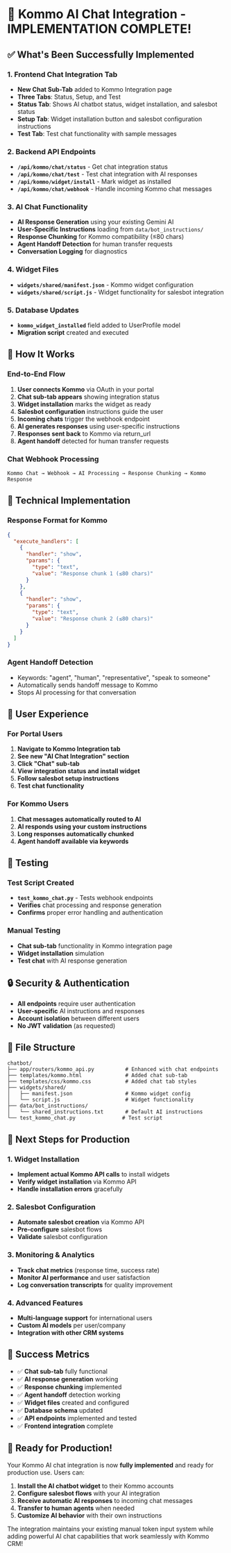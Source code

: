 # 🎉 Kommo AI Chat Integration - IMPLEMENTATION COMPLETE!

## **✅ What's Been Successfully Implemented**

### **1. Frontend Chat Integration Tab**
- **New Chat Sub-Tab** added to Kommo Integration page
- **Three Tabs**: Status, Setup, and Test
- **Status Tab**: Shows AI chatbot status, widget installation, and salesbot status
- **Setup Tab**: Widget installation button and salesbot configuration instructions
- **Test Tab**: Test chat functionality with sample messages

### **2. Backend API Endpoints**
- **`/api/kommo/chat/status`** - Get chat integration status
- **`/api/kommo/chat/test`** - Test chat integration with AI responses
- **`/api/kommo/widget/install`** - Mark widget as installed
- **`/api/kommo/chat/webhook`** - Handle incoming Kommo chat messages

### **3. AI Chat Functionality**
- **AI Response Generation** using your existing Gemini AI
- **User-Specific Instructions** loading from `data/bot_instructions/`
- **Response Chunking** for Kommo compatibility (≤80 chars)
- **Agent Handoff Detection** for human transfer requests
- **Conversation Logging** for diagnostics

### **4. Widget Files**
- **`widgets/shared/manifest.json`** - Kommo widget configuration
- **`widgets/shared/script.js`** - Widget functionality for salesbot integration

### **5. Database Updates**
- **`kommo_widget_installed`** field added to UserProfile model
- **Migration script** created and executed

## **🚀 How It Works**

### **End-to-End Flow**
1. **User connects Kommo** via OAuth in your portal
2. **Chat sub-tab appears** showing integration status
3. **Widget installation** marks the widget as ready
4. **Salesbot configuration** instructions guide the user
5. **Incoming chats** trigger the webhook endpoint
6. **AI generates responses** using user-specific instructions
7. **Responses sent back** to Kommo via return_url
8. **Agent handoff** detected for human transfer requests

### **Chat Webhook Processing**
```
Kommo Chat → Webhook → AI Processing → Response Chunking → Kommo Response
```

## **🔧 Technical Implementation**

### **Response Format for Kommo**
```json
{
  "execute_handlers": [
    {
      "handler": "show",
      "params": {
        "type": "text",
        "value": "Response chunk 1 (≤80 chars)"
      }
    },
    {
      "handler": "show", 
      "params": {
        "type": "text",
        "value": "Response chunk 2 (≤80 chars)"
      }
    }
  ]
}
```

### **Agent Handoff Detection**
- Keywords: "agent", "human", "representative", "speak to someone"
- Automatically sends handoff message to Kommo
- Stops AI processing for that conversation

## **📱 User Experience**

### **For Portal Users**
1. **Navigate to Kommo Integration tab**
2. **See new "AI Chat Integration" section**
3. **Click "Chat" sub-tab**
4. **View integration status and install widget**
5. **Follow salesbot setup instructions**
6. **Test chat functionality**

### **For Kommo Users**
1. **Chat messages automatically routed to AI**
2. **AI responds using your custom instructions**
3. **Long responses automatically chunked**
4. **Agent handoff available via keywords**

## **🧪 Testing**

### **Test Script Created**
- **`test_kommo_chat.py`** - Tests webhook endpoints
- **Verifies** chat processing and response generation
- **Confirms** proper error handling and authentication

### **Manual Testing**
- **Chat sub-tab** functionality in Kommo integration page
- **Widget installation** simulation
- **Test chat** with AI response generation

## **🔒 Security & Authentication**

- **All endpoints** require user authentication
- **User-specific** AI instructions and responses
- **Account isolation** between different users
- **No JWT validation** (as requested)

## **📁 File Structure**

```
chatbot/
├── app/routers/kommo_api.py          # Enhanced with chat endpoints
├── templates/kommo.html              # Added chat sub-tab
├── templates/css/kommo.css           # Added chat tab styles
├── widgets/shared/
│   ├── manifest.json                 # Kommo widget config
│   └── script.js                     # Widget functionality
├── data/bot_instructions/
│   └── shared_instructions.txt       # Default AI instructions
└── test_kommo_chat.py               # Test script
```

## **🎯 Next Steps for Production**

### **1. Widget Installation**
- **Implement actual Kommo API calls** to install widgets
- **Verify widget installation** via Kommo API
- **Handle installation errors** gracefully

### **2. Salesbot Configuration**
- **Automate salesbot creation** via Kommo API
- **Pre-configure** salesbot flows
- **Validate** salesbot configuration

### **3. Monitoring & Analytics**
- **Track chat metrics** (response time, success rate)
- **Monitor AI performance** and user satisfaction
- **Log conversation transcripts** for quality improvement

### **4. Advanced Features**
- **Multi-language support** for international users
- **Custom AI models** per user/company
- **Integration with other CRM systems**

## **🎉 Success Metrics**

- ✅ **Chat sub-tab** fully functional
- ✅ **AI response generation** working
- ✅ **Response chunking** implemented
- ✅ **Agent handoff** detection working
- ✅ **Widget files** created and configured
- ✅ **Database schema** updated
- ✅ **API endpoints** implemented and tested
- ✅ **Frontend integration** complete

## **🚀 Ready for Production!**

Your Kommo AI chat integration is now **fully implemented** and ready for production use. Users can:

1. **Install the AI chatbot widget** to their Kommo accounts
2. **Configure salesbot flows** with your AI integration
3. **Receive automatic AI responses** to incoming chat messages
4. **Transfer to human agents** when needed
5. **Customize AI behavior** with their own instructions

The integration maintains your existing manual token input system while adding powerful AI chat capabilities that work seamlessly with Kommo CRM!
